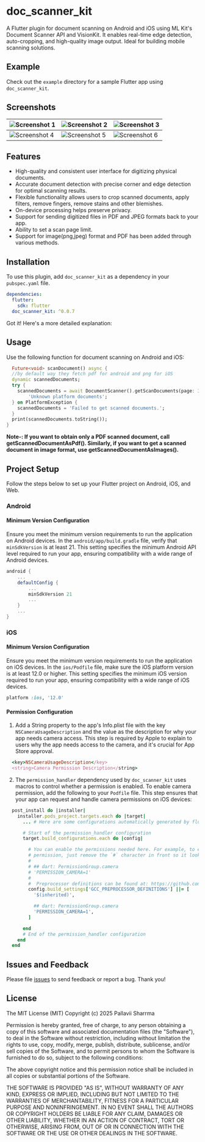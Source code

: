 # doc_scanner_kit

A Flutter plugin for document scanning on Android and iOS using ML Kit's Document Scanner API and VisionKit. It enables real-time edge detection, auto-cropping, and high-quality image output. Ideal for building mobile scanning solutions.

## Example

Check out the `example` directory for a sample Flutter app using `doc_scanner_kit`.

## Screenshots
| ![Screenshot 1](https://raw.githubusercontent.com/Quintessential-Maker/doc_scanner_kit/main/demo/screen_shot_1.jpg?raw=true) | ![Screenshot 2](https://raw.githubusercontent.com/Quintessential-Maker/doc_scanner_kit/main/demo/screen_shot_2.jpg?raw=true) | ![Screenshot 3](https://raw.githubusercontent.com/Quintessential-Maker/doc_scanner_kit/main/demo/screen_shot_3.jpg?raw=true) |
|----------------------------------------------------------------------------------------------------------------------|----------------------------------------------------------------------------------------------------------------------|----------------------------------------------------------------------------------------------------------------------|
| ![Screenshot 4](https://raw.githubusercontent.com/Quintessential-Maker/doc_scanner_kit/main/demo/screen_shot_4.jpg?raw=true) | ![Screenshot 5](https://raw.githubusercontent.com/Quintessential-Maker/doc_scanner_kit/main/demo/screen_shot_5.jpg?raw=true) | ![Screenshot 6](https://raw.githubusercontent.com/Quintessential-Maker/doc_scanner_kit/main/demo/screen_shot_6.jpg?raw=true) |


## Features

- High-quality and consistent user interface for digitizing physical documents.
- Accurate document detection with precise corner and edge detection for optimal scanning results.
- Flexible functionality allows users to crop scanned documents, apply filters, remove fingers, remove stains and other blemishes.
- On-device processing helps preserve privacy.
- Support for sending digitized files in PDF and JPEG formats back to your app.
- Ability to set a scan page limit.
- Support for image(png,jpeg) format and PDF has been added through various methods.


## Installation

To use this plugin, add `doc_scanner_kit` as a dependency in your `pubspec.yaml` file.

```yaml
dependencies:
  flutter:
    sdk: flutter
  doc_scanner_kit: ^0.0.7

```
Got it! Here's a more detailed explanation:

## Usage

Use the following function for document scanning on Android and iOS:

```dart
  Future<void> scanDocument() async {
  //by default way they fetch pdf for android and png for iOS
  dynamic scannedDocuments;
  try {
    scannedDocuments = await DocumentScanner().getScanDocuments(page: 3) ??
        'Unknown platform documents';
  } on PlatformException {
    scannedDocuments = 'Failed to get scanned documents.';
  }
  print(scannedDocuments.toString());
}
```
**Note-: If you want to obtain only a PDF scanned document, call getScannedDocumentAsPdf(). Similarly, if you want to get a scanned document in image format, use getScannedDocumentAsImages().**


## Project Setup
Follow the steps below to set up your Flutter project on Android, iOS, and Web.

### Android

#### Minimum Version Configuration
Ensure you meet the minimum version requirements to run the application on Android devices.
In the `android/app/build.gradle` file, verify that `minSdkVersion` is at least 21. This setting specifies the minimum Android API level required to run your app, ensuring compatibility with a wide range of Android devices.

```gradle
android {
    ...
    defaultConfig {
        ...
        minSdkVersion 21
        ...
    }
    ...
}
```

### iOS
#### Minimum Version Configuration
Ensure you meet the minimum version requirements to run the application on iOS devices.
In the `ios/Podfile` file, make sure the iOS platform version is at least 12.0 or higher. This setting specifies the minimum iOS version required to run your app, ensuring compatibility with a wide range of iOS devices.

```ruby
platform :ios, '12.0'
```

#### Permission Configuration
1. Add a String property to the app's Info.plist file with the key `NSCameraUsageDescription` and the value as the description for why your app needs camera access. This step is required by Apple to explain to users why the app needs access to the camera, and it's crucial for App Store approval.

```ruby
  <key>NSCameraUsageDescription</key>
  <string>Camera Permission Description</string>
```

2. The `permission_handler` dependency used by `doc_scanner_kit` uses macros to control whether a permission is enabled. To enable camera permission, add the following to your `Podfile` file. This step ensures that your app can request and handle camera permissions on iOS devices:

 ```ruby
   post_install do |installer|
     installer.pods_project.targets.each do |target|
       ... # Here are some configurations automatically generated by flutter

       # Start of the permission_handler configuration
       target.build_configurations.each do |config|

         # You can enable the permissions needed here. For example, to enable camera
         # permission, just remove the `#` character in front so it looks like this:
         #
         # ## dart: PermissionGroup.camera
         # 'PERMISSION_CAMERA=1'
         #
         #  Preprocessor definitions can be found at: https://github.com/Baseflow/flutter-permission-handler/blob/master/permission_handler_apple/ios/Classes/PermissionHandlerEnums.h
         config.build_settings['GCC_PREPROCESSOR_DEFINITIONS'] ||= [
           '$(inherited)',

           ## dart: PermissionGroup.camera
           'PERMISSION_CAMERA=1',
         ]

       end
       # End of the permission_handler configuration
     end
   end
   ```


## Issues and Feedback

Please file [issues](https://github.com/Quintessential-Maker/doc_scanner_kit/issues) to send feedback or report a bug. Thank you!

## License

The MIT License (MIT) Copyright (c) 2025 Pallavii Sharrma

Permission is hereby granted, free of charge, to any person obtaining a copy of this software and
associated documentation files (the "Software"), to deal in the Software without restriction,
including without limitation the rights to use, copy, modify, merge, publish, distribute,
sublicense, and/or sell copies of the Software, and to permit persons to whom the Software is
furnished to do so, subject to the following conditions:

The above copyright notice and this permission notice shall be included in all copies or substantial
portions of the Software.

THE SOFTWARE IS PROVIDED "AS IS", WITHOUT WARRANTY OF ANY KIND, EXPRESS OR IMPLIED, INCLUDING BUT
NOT LIMITED TO THE WARRANTIES OF MERCHANTABILITY, FITNESS FOR A PARTICULAR PURPOSE AND
NONINFRINGEMENT. IN NO EVENT SHALL THE AUTHORS OR COPYRIGHT HOLDERS BE LIABLE FOR ANY CLAIM, DAMAGES
OR OTHER LIABILITY, WHETHER IN AN ACTION OF CONTRACT, TORT OR OTHERWISE, ARISING FROM, OUT OF OR IN
CONNECTION WITH THE SOFTWARE OR THE USE OR OTHER DEALINGS IN THE SOFTWARE.
